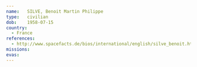 ```yaml
---
name:	SILVE, Benoit Martin Philippe
type:	civilian
dob:	1958-07-15
country:
  - France
references:
  - http://www.spacefacts.de/bios/international/english/silve_benoit.htm
missions:
evas:
---
```

